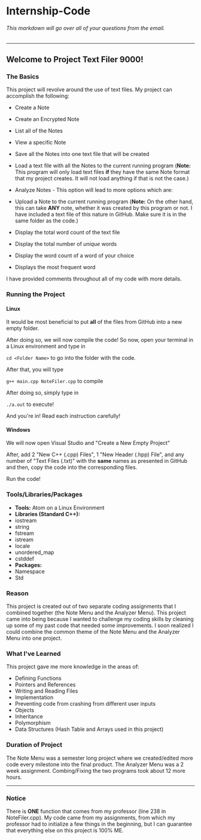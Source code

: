 # Internship-Code

###### This markdown will go over all of your questions from the email.
---
## Welcome to Project __Text Filer 9000!__
### The Basics

This project will revolve around the use of text files. My project can accomplish the following:
- Create a Note
- Create an Encrypted Note
- List all of the Notes
- View a specific Note
- Save all the Notes into one text file that will be created
- Load a text file with all the Notes to the current running program (__Note:__ This program will only load text files __if__ they have the same Note format that my project creates. It will not load anything if that is not the case.)
- Analyze Notes - This option will lead to more options which are:
 - Upload a Note to the current running program (__Note:__ On the other hand, this can take __ANY__ note, whether it was created by this program or not. I have included a text file of this nature in GitHub. Make sure it is in the same folder as the code.)
 - Display the total word count of the text file
 - Display the total number of _unique_ words
 - Display the word count of a word of your choice

 - Displays the most frequent word


 I have provided comments throughout all of my code with more details.

### Running the Project
#### Linux

It would be most beneficial to put __all__ of the files from GitHub into a new empty folder.

After doing so, we will now compile the code! So now, open your terminal in a Linux environment and type in

`cd <Folder Name>` to go into the folder with the code.

After that, you will type

`g++ main.cpp NoteFiler.cpp` to compile

After doing so, simply type in

`./a.out` to execute!

And you're in! Read each instruction carefully!

#### Windows
We will now open Visual Studio and "Create a New Empty Project"

After, add 2 "New C++ (.cpp) Files", 1 "New Header (.hpp) File", and any number of "Text Files (.txt)" with the __same__ names as presented in GitHub and then, copy the code into the corresponding files.

Run the code!

### Tools/Libraries/Packages
- __Tools:__ Atom on a Linux Environment
- __Libraries (Standard C++):__
 - iostream
 - string
 - fstream
 - istream
 - locale
 - unordered_map
 - cstddef
- __Packages:__
 - Namespace
 - Std

### Reason
This project is created out of two separate coding assignments that I combined together (the Note Menu and the Analyzer Menu). This project came into being because I wanted to challenge my coding skills by cleaning up some of my past code that needed some improvements. I soon realized I could combine the common theme of the Note Menu and the Analyzer Menu into one project.

### What I've Learned
This project gave me more knowledge in the areas of:
 - Defining Functions
 - Pointers and References
 - Writing and Reading Files
 - Implementation
 - Preventing code from crashing from different user inputs
 - Objects
 - Inheritance
 - Polymorphism
 - Data Structures (Hash Table and Arrays used in this project)



### Duration of Project
The Note Menu was a semester long project where we created/edited more code every milestone into the final product. The Analyzer Menu was a 2 week assignment. Combing/Fixing the two programs took about 12 more hours.

---
### Notice
There is __ONE__ function that comes from my professor (line 238 in NoteFiler.cpp). My code came from my assignments, from which my professor had to initialize a few things in the beginning, but I can guarantee that everything else on this project is 100% ME.

